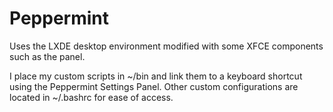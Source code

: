 # Peppermint
Uses the LXDE desktop environment modified with some XFCE components such as the panel.

I place my custom scripts in ~/bin and link them to a keyboard shortcut using the Peppermint Settings Panel. Other custom configurations are located in ~/.bashrc for ease of access.

